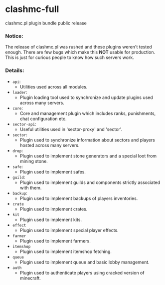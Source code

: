 # clashmc-full
clashmc.pl plugin bundle public release

### Notice:
The release of clashmc.pl was rushed and these plugins weren't tested enough.
There are few bugs which make this <b>NOT</b> usable for production.
This is just for curious people to know how such servers work.

### Details:
* `api`:
    * Utilities used across all modules.
* `loader`:
    * Plugin loading tool used to synchronize and update plugins used across many servers.
* `core`:
    * Core and management plugin which includes ranks, punishments, chat configuration etc.
* `sector-api`:
    * Useful utilities used in 'sector-proxy' and 'sector'.
* `sector`:
    * Plugin used to synchronize information about sectors and players hosted across many servers.
* `drop`:
    * Plugin used to implement stone generators and a special loot from mining stone.
* `safe`:
    * Plugin used to implement safes.
* `guild`:
    * Plugin used to implement guilds and components strictly associated with them.
* `backup`:
    * Plugin used to implement backups of players inventories.
* `crate`
    * Plugin used to implement crates.
* `kit`
    * Plugin used to implement kits.
* `effect`
    * Plugin used to implement special player effects.
* `farmer`
    * Plugin used to implement farmers.
* `itemshop`
    * Plugin used to implement itemshop fetching.
* `queue`
    * Plugin used to implement queue and basic lobby management.
* `auth`
    * Plugin used to authenticate players using cracked version of minecraft.
